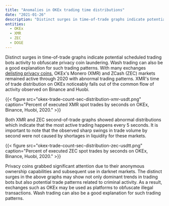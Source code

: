 ```yaml
---
title: "Anomalies in OKEx trading time distributions"
date: "2021-01-26"
description: "Distinct surges in time-of-trade graphs indicate potential scheduled trading bots activity to obfuscate privacy coin laundering. Wash trading can also be a good explanation for such trading patterns."
entities:
  - OKEx
  - XMR
  - ZEC
  - DOGE
---
```


Distinct surges in time-of-trade graphs indicate potential scheduled trading bots activity to obfuscate privacy coin laundering. Wash trading can also be a good explanation for such trading patterns. With many exchanges [delisting privacy coins](https://decrypt.co/53012/bittrex-to-delist-privacy-coins-monero-zcash-and-dash-in-two-weeks), OKEx's Monero (XMR) and ZCash (ZEC) markets remained active through 2020 with abnormal trading patterns. XMR's time of trade distribution on OKEx noticeably falls out of the common flow of activity observed on Binance and Huobi.

{{< figure src="okex-trade-count-sec-distribution-xmr-usdt.png" caption="Percent of executed XMR spot trades by seconds on OKEx, Binance, Huobi, 2020." >}}

Both XMR and ZEC second-of-trade graphs showed abnormal distributions which indicate that the most active trading happens every 5 seconds.
It is important to note that the observed sharp swings in trade volume by second were not caused by shortages in liquidity for these markets.

{{< figure src="okex-trade-count-sec-distribution-zec-usdtt.png" caption="Percent of executed ZEC spot trades by seconds on OKEx, Binance, Huobi, 2020." >}}

Privacy coins grabbed significant attention due to their anonymous ownership capabilities and subsequent use in darknet markets. The distinct surges in the above graphs may show not only dominant trends in trading bots but also potential trade patterns related to criminal activity. As a result, exchanges such as OKEx may be used as platforms to obfuscate illegal transactions. Wash trading can also be a good explanation for such trading patterns.
